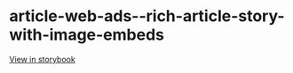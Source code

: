 # article-web-ads--rich-article-story-with-image-embeds

[View in storybook](https://raw.githack.com/Independent-Digital-News-and-Media-Ltd/indy-pwamp-sb/PR-1846-sb/index.html?path=/story/article-web-ads--rich-article-story-with-image-embeds)